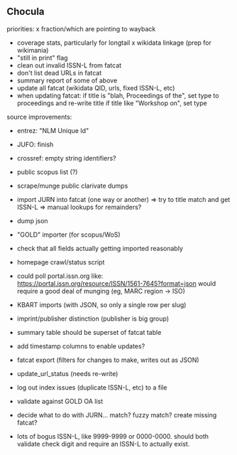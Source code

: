 
## Chocula

priorities:
x fraction/which are pointing to wayback
- coverage stats, particularly for longtail
x wikidata linkage (prep for wikimania)
- "still in print" flag
- clean out invalid ISSN-L from fatcat
- don't list dead URLs in fatcat
- summary report of some of above
- update all fatcat (wikidata QID, urls, fixed ISSN-L, etc)
- when updating fatcat:
    if title is "blah,  Proceedings of the", set type to proceedings and re-write title
    if title like "Workshop on", set type

source improvements:
- entrez: "NLM Unique Id"
- JUFO: finish 
- crossref: empty string identifiers?

- public scopus list (?)
- scrape/munge public clarivate dumps
- import JURN into fatcat (one way or another)
    => try to title match and get ISSN-L
    => manual lookups for remainders?
- dump json
- "GOLD" importer (for scopus/WoS)
- check that all fields actually getting imported reasonably
- homepage crawl/status script

- could poll portal.issn.org like:
    https://portal.issn.org/resource/ISSN/1561-7645?format=json
    would require a good deal of munging (eg, MARC region -> ISO)
- KBART imports (with JSON, so only a single row per slug)
- imprint/publisher distinction (publisher is big group)
- summary table should be superset of fatcat table
- add timestamp columns to enable updates?
- fatcat export (filters for changes to make, writes out as JSON)
- update_url_status (needs re-write)
- log out index issues (duplicate ISSN-L, etc) to a file
- validate against GOLD OA list
- decide what to do with JURN... match? fuzzy match? create missing fatcat?
- lots of bogus ISSN-L, like 9999-9999 or 0000-0000. should both validate
  check digit and require an ISSN-L to actually exist.

